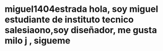 # miguel1404estrada hola, soy miguel estudiante de instituto tecnico salesiaono,soy diseñador, me gusta milo j , sigueme
